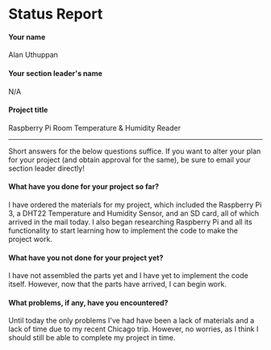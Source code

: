 # Status Report

#### Your name

Alan Uthuppan

#### Your section leader's name

N/A

#### Project title

Raspberry Pi Room Temperature & Humidity Reader

***

Short answers for the below questions suffice. If you want to alter your plan for your project (and obtain approval for the same), be sure to email your section leader directly!

#### What have you done for your project so far?

I have ordered the materials for my project, which included the Raspberry Pi 3, a DHT22 Temperature and Humidity Sensor, and an SD card, all of which arrived in the mail today. I also began researching Raspberry Pi and all its functionality to start learning how to implement the code to make the project work.

#### What have you not done for your project yet?

I have not assembled the parts yet and I have yet to implement the code itself. However, now that the parts have arrived, I can begin work.

#### What problems, if any, have you encountered?

Until today the only problems I've had have been a lack of materials and a lack of time due to my recent Chicago trip. However, no worries, as I think I should still be able to complete my project in time.
